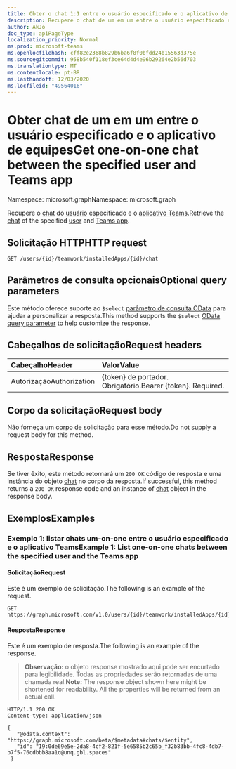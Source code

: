 ```yaml
---
title: Obter o chat 1:1 entre o usuário especificado e o aplicativo de equipes
description: Recupere o chat de um em um entre o usuário especificado e o aplicativo Teams.
author: AkJo
doc_type: apiPageType
localization_priority: Normal
ms.prod: microsoft-teams
ms.openlocfilehash: cff82e2368b829b6ba6f8f0bfdd24b15563d375e
ms.sourcegitcommit: 958b540f118ef3ce64d4d4e96b29264e2b56d703
ms.translationtype: MT
ms.contentlocale: pt-BR
ms.lasthandoff: 12/03/2020
ms.locfileid: "49564016"
---
```

# <a name="get-one-on-one-chat-between-the-specified-user-and-teams-app"></a><span data-ttu-id="a0095-103">Obter chat de um em um entre o usuário especificado e o aplicativo de equipes</span><span class="sxs-lookup"><span data-stu-id="a0095-103">Get one-on-one chat between the specified user and Teams app</span></span>

<span data-ttu-id="a0095-104">Namespace: microsoft.graph</span><span class="sxs-lookup"><span data-stu-id="a0095-104">Namespace: microsoft.graph</span></span>

<span data-ttu-id="a0095-105">Recupere o [chat](../resources/chat.md) do [usuário](../resources/user.md) especificado e o [aplicativo Teams](../resources/teamsapp.md).</span><span class="sxs-lookup"><span data-stu-id="a0095-105">Retrieve the [chat](../resources/chat.md) of the specified [user](../resources/user.md) and [Teams app](../resources/teamsapp.md).</span></span>

## <a name="http-request"></a><span data-ttu-id="a0095-106">Solicitação HTTP</span><span class="sxs-lookup"><span data-stu-id="a0095-106">HTTP request</span></span>

<!-- { "blockType": "ignored" } -->

```http
GET /users/{id}/teamwork/installedApps/{id}/chat
```

## <a name="optional-query-parameters"></a><span data-ttu-id="a0095-107">Parâmetros de consulta opcionais</span><span class="sxs-lookup"><span data-stu-id="a0095-107">Optional query parameters</span></span>

<span data-ttu-id="a0095-108">Este método oferece suporte ao `$select` [parâmetro de consulta OData](/graph/query-parameters) para ajudar a personalizar a resposta.</span><span class="sxs-lookup"><span data-stu-id="a0095-108">This method supports the `$select` [OData query parameter](/graph/query-parameters) to help customize the response.</span></span>

## <a name="request-headers"></a><span data-ttu-id="a0095-109">Cabeçalhos de solicitação</span><span class="sxs-lookup"><span data-stu-id="a0095-109">Request headers</span></span>

| <span data-ttu-id="a0095-110">Cabeçalho</span><span class="sxs-lookup"><span data-stu-id="a0095-110">Header</span></span>       | <span data-ttu-id="a0095-111">Valor</span><span class="sxs-lookup"><span data-stu-id="a0095-111">Value</span></span> |
|:---------------|:--------|
| <span data-ttu-id="a0095-112">Autorização</span><span class="sxs-lookup"><span data-stu-id="a0095-112">Authorization</span></span>  | <span data-ttu-id="a0095-p101">{token} de portador. Obrigatório.</span><span class="sxs-lookup"><span data-stu-id="a0095-p101">Bearer {token}. Required.</span></span>  |

## <a name="request-body"></a><span data-ttu-id="a0095-115">Corpo da solicitação</span><span class="sxs-lookup"><span data-stu-id="a0095-115">Request body</span></span>

<span data-ttu-id="a0095-116">Não forneça um corpo de solicitação para esse método.</span><span class="sxs-lookup"><span data-stu-id="a0095-116">Do not supply a request body for this method.</span></span>

## <a name="response"></a><span data-ttu-id="a0095-117">Resposta</span><span class="sxs-lookup"><span data-stu-id="a0095-117">Response</span></span>

<span data-ttu-id="a0095-118">Se tiver êxito, este método retornará um `200 OK` código de resposta e uma instância do objeto [chat](../resources/chat.md) no corpo da resposta.</span><span class="sxs-lookup"><span data-stu-id="a0095-118">If successful, this method returns a `200 OK` response code and an instance of [chat](../resources/chat.md) object in the response body.</span></span>

## <a name="examples"></a><span data-ttu-id="a0095-119">Exemplos</span><span class="sxs-lookup"><span data-stu-id="a0095-119">Examples</span></span>

### <a name="example-1-list-one-on-one-chats-between-the-specified-user-and-the-teams-app"></a><span data-ttu-id="a0095-120">Exemplo 1: listar chats um-on-one entre o usuário especificado e o aplicativo Teams</span><span class="sxs-lookup"><span data-stu-id="a0095-120">Example 1: List one-on-one chats between the specified user and the Teams app</span></span>

#### <a name="request"></a><span data-ttu-id="a0095-121">Solicitação</span><span class="sxs-lookup"><span data-stu-id="a0095-121">Request</span></span>

<span data-ttu-id="a0095-122">Este é um exemplo de solicitação.</span><span class="sxs-lookup"><span data-stu-id="a0095-122">The following is an example of the request.</span></span>

<!-- {
  "blockType": "request",
  "name": "user_chat_teamsApps"
}-->
```msgraph-interactive
GET https://graph.microsoft.com/v1.0/users/{id}/teamwork/installedApps/{id}/chat
```

#### <a name="response"></a><span data-ttu-id="a0095-123">Resposta</span><span class="sxs-lookup"><span data-stu-id="a0095-123">Response</span></span>

<span data-ttu-id="a0095-124">Este é um exemplo de resposta.</span><span class="sxs-lookup"><span data-stu-id="a0095-124">The following is an example of the response.</span></span>
><span data-ttu-id="a0095-p102">**Observação:** o objeto response mostrado aqui pode ser encurtado para legibilidade. Todas as propriedades serão retornadas de uma chamada real.</span><span class="sxs-lookup"><span data-stu-id="a0095-p102">**Note:** The response object shown here might be shortened for readability. All the properties will be returned from an actual call.</span></span>
<!-- {
  "blockType": "response",
  "name": "user_chat_teamsApps",
  "truncated": true,
  "@odata.type": "microsoft.graph.chat",
  "isCollection": false
} -->

```http
HTTP/1.1 200 OK
Content-type: application/json

{
   "@odata.context": "https://graph.microsoft.com/beta/$metadata#chats/$entity",
   "id": "19:0de69e5e-2da8-4cf2-821f-5e6585b2c65b_f32b83bb-4fc8-4db7-b7f5-76cdbbb8aa1c@unq.gbl.spaces"
 }
```

<!-- uuid: 8fcb5dbc-d5aa-4681-8e31-b001d5168d79
2015-10-25 14:57:30 UTC -->
<!-- {
  "type": "#page.annotation",
  "description": "User chat teamsAppInstallations",
  "keywords": "",
  "section": "documentation",
  "tocPath": ""
}-->
